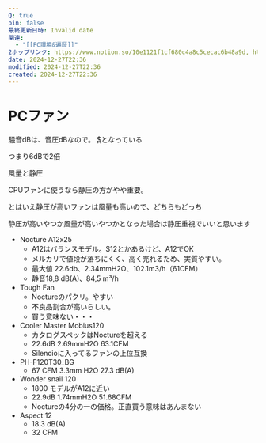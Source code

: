 ```yaml
---
Q: true
pin: false
最終更新日時: Invalid date
関連:
  - "[[PC環境&遍歴]]"
2ホップリンク: https://www.notion.so/10e1121f1cf680c4a8c5cecac6b48a9d, https://www.notion.so/1201121f1cf68035a870db26fd6eed98, https://www.notion.so/1201121f1cf680deb46eef35d04c268d, https://www.notion.so/1211121f1cf6802386d1fdf5fe0b03f4, https://www.notion.so/1d8438c238c44e1385993f33636f0fbd, https://www.notion.so/264cf34df21246b78f4df2fd592f734d, https://www.notion.so/4c21e168c38c4c40971d368dc1a63347, https://www.notion.so/5d3b6c787dd546cfbabeae3fa7311715, https://www.notion.so/61f07e380208485594fb69d25c212af8, https://www.notion.so/685ee866407a41babbd548581ebdcd8b
date: 2024-12-27T22:36
modified: 2024-12-27T22:36
created: 2024-12-27T22:36
---
```

# PCファン

騒音dBは、音圧dBなので。 [$](https://www.notion.so20log_%7B10%7DN)となっている

つまり6dBで2倍

風量と静圧

CPUファンに使うなら静圧の方がやや重要。

とはいえ静圧が高いファンは風量も高いので、どちらもどっち

静圧が高いやつか風量が高いやつかとなった場合は静圧重視でいいと思います

- Nocture A12x25
    - A12はバランスモデル。S12とかあるけど、A12でOK
    - メルカリで値段が落ちにくく、高く売れるため、実質やすい。
    - 最大値 22.6db、2.34mmH2O、102.1m3/h（61CFM）
    - 静音18,8 dB(A)、84,5 m³/h
- Tough Fan
    - Noctureのパクリ。やすい
    - 不良品割合が高いらしい。
    - 買う意味ない・・・
- Cooler Master Mobius120
    - カタログスペックはNoctureを超える
    - 22.6dB 2.69mmH2O 63.1CFM
    - Silencioに入ってるファンの上位互換
- PH-F120T30_BG
    - 67 CFM 3.3mm H2O 27.3 dB(A)
- Wonder snail 120
    - 1800 モデルがA12に近い
    - 22.9dB 1.74mmH2O 51.68CFM
    - Noctureの4分の一の価格。正直買う意味はあんまない
- Aspect 12
    - 18.3 dB(A)
    - 32 CFM